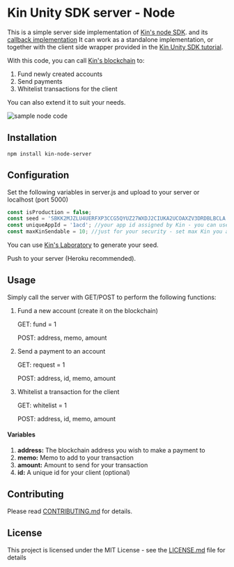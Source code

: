 # Kin Unity SDK server - Node
This is a simple server side implementation of  [Kin's node SDK](https://github.com/kinecosystem/kin-sdk-node). and its [callback implementation](https://www.npmjs.com/package/kin-node-callback) It can work as a standalone implementation, or together with the client side wrapper provided in the [Kin Unity SDK tutorial](https://github.com/hitwill/kin-sdk-unity-tutorial/tree/master).

With this code, you can call [Kin's blockchain](https://www.kin.org/blockchainExplorer) to:
1. Fund newly created accounts
2. Send payments
3. Whitelist transactions for the client

You can also extend it to suit your needs.

![sample node code](https://i.imgur.com/zC4WhkY.png)


## Installation

```
npm install kin-node-server
```

## Configuration
Set the following variables in server.js and upload to your server or localhost (port 5000)
```javascript
const isProduction = false;
const seed = 'SBKK2MJZLU4UERFXP3CCG5QYUZ27WXDJ2CIUKA2UCOAXZV3DRDBLBCLA'; //private key/seed (keep private / store in .env file for production)
const uniqueAppId = '1acd'; //your app id assigned by Kin - you can use 1acd for testing
const maxKinSendable = 10; //just for your security - set max Kin you allow from your server to your app
```

You can use [Kin's Laboratory](https://laboratory.kin.org/index.html#account-creator?network=test) to generate your seed.

Push to your server (Heroku recommended).


## Usage
Simply call the server with GET/POST to perform the following functions:
1. Fund a new account (create it on the blockchain)

    GET: fund = 1

   POST: address, memo, amount

2. Send a payment to an account
  
   GET: request = 1

   POST: address, id, memo, amount

3. Whitelist a transaction for the client

   GET: whitelist = 1

   POST: address, id, memo, amount

#### Variables
1. **address:** The blockchain address you wish to make a payment to
2. **memo:** Memo to add to your transaction
3. **amount:** Amount to send for your transaction
4. **id:** A unique id for your client (optional)

## Contributing

Please read [CONTRIBUTING.md](https://gist.github.com/PurpleBooth/b24679402957c63ec426) for details.



## License

This project is licensed under the MIT License - see the [LICENSE.md](LICENSE.md) file for details

